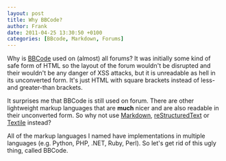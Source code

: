 ```yaml
---
layout: post
title: Why BBCode?
author: Frank
date: 2011-04-25 13:30:50 +0100
categories: [BBcode, Markdown, Forums]
---
```


Why is [BBCode][1] used on (almost) all forums? It was initially some kind of safe
form of HTML so the layout of the forum wouldn't be disrupted and their wouldn't
be any danger of XSS attacks, but it is unreadable as hell in its unconverted
form. It's just HTML with square brackets instead of less- and greater-than brackets.

It surprises me that BBCode is still used on forum. There are other lightweight
markup languages that are **much** nicer and are also readable in their unconverted
form. So why not use [Markdown][2], [reStructuredText][3] or [Textile][4] instead?

All of the markup languages I named have implementations in multiple languages (e.g.
Python, PHP, .NET, Ruby, Perl). So let's get rid of this ugly thing, called BBCode.


 [1]: https://secure.wikimedia.org/wikipedia/en/wiki/Bbcode
 [2]: https://secure.wikimedia.org/wikipedia/en/wiki/Markdown
 [3]: https://secure.wikimedia.org/wikipedia/en/wiki/ReStructuredText
 [4]: https://secure.wikimedia.org/wikipedia/en/wiki/Textile_(markup_language)
